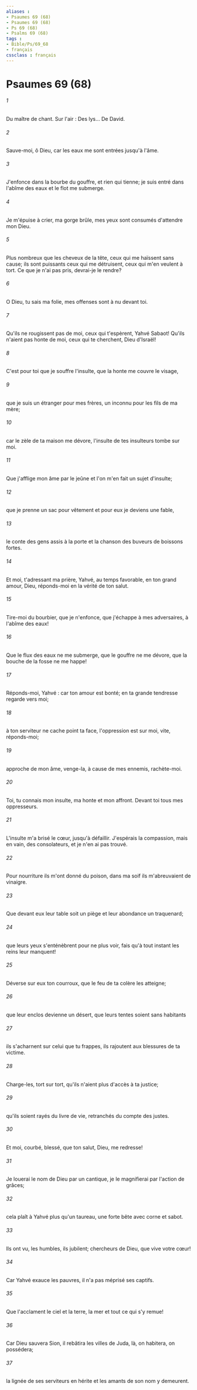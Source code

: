 ```yaml
---
aliases : 
- Psaumes 69 (68)
- Psaumes 69 (68)
- Ps 69 (68)
- Psalms 69 (68)
tags : 
- Bible/Ps/69_68
- français
cssclass : français
---
```


# Psaumes 69 (68)

###### 1
Du maître de chant. Sur l'air : Des lys... De David.
###### 2
Sauve-moi, ô Dieu, car les eaux me sont entrées jusqu'à l'âme.
###### 3
J'enfonce dans la bourbe du gouffre, et rien qui tienne; je suis entré dans l'abîme des eaux et le flot me submerge.
###### 4
Je m'épuise à crier, ma gorge brûle, mes yeux sont consumés d'attendre mon Dieu.
###### 5
Plus nombreux que les cheveux de la tête, ceux qui me haïssent sans cause; ils sont puissants ceux qui me détruisent, ceux qui m'en veulent à tort. Ce que je n'ai pas pris, devrai-je le rendre? 
###### 6
O Dieu, tu sais ma folie, mes offenses sont à nu devant toi.
###### 7
Qu'ils ne rougissent pas de moi, ceux qui t'espèrent, Yahvé Sabaot! Qu'ils n'aient pas honte de moi, ceux qui te cherchent, Dieu d'Israël!
###### 8
C'est pour toi que je souffre l'insulte, que la honte me couvre le visage,
###### 9
que je suis un étranger pour mes frères, un inconnu pour les fils de ma mère;
###### 10
car le zèle de ta maison me dévore, l'insulte de tes insulteurs tombe sur moi.
###### 11
Que j'afflige mon âme par le jeûne et l'on m'en fait un sujet d'insulte;
###### 12
que je prenne un sac pour vêtement et pour eux je deviens une fable,
###### 13
le conte des gens assis à la porte et la chanson des buveurs de boissons fortes.
###### 14
Et moi, t'adressant ma prière, Yahvé, au temps favorable, en ton grand amour, Dieu, réponds-moi en la vérité de ton salut.
###### 15
Tire-moi du bourbier, que je n'enfonce, que j'échappe à mes adversaires, à l'abîme des eaux!
###### 16
Que le flux des eaux ne me submerge, que le gouffre ne me dévore, que la bouche de la fosse ne me happe!
###### 17
Réponds-moi, Yahvé : car ton amour est bonté; en ta grande tendresse regarde vers moi;
###### 18
à ton serviteur ne cache point ta face, l'oppression est sur moi, vite, réponds-moi;
###### 19
approche de mon âme, venge-la, à cause de mes ennemis, rachète-moi.
###### 20
Toi, tu connais mon insulte, ma honte et mon affront. Devant toi tous mes oppresseurs.
###### 21
L'insulte m'a brisé le cœur, jusqu'à défaillir. J'espérais la compassion, mais en vain, des consolateurs, et je n'en ai pas trouvé.
###### 22
Pour nourriture ils m'ont donné du poison, dans ma soif ils m'abreuvaient de vinaigre.
###### 23
Que devant eux leur table soit un piège et leur abondance un traquenard;
###### 24
que leurs yeux s'enténèbrent pour ne plus voir, fais qu'à tout instant les reins leur manquent!
###### 25
Déverse sur eux ton courroux, que le feu de ta colère les atteigne;
###### 26
que leur enclos devienne un désert, que leurs tentes soient sans habitants
###### 27
ils s'acharnent sur celui que tu frappes, ils rajoutent aux blessures de ta victime.
###### 28
Charge-les, tort sur tort, qu'ils n'aient plus d'accès à ta justice;
###### 29
qu'ils soient rayés du livre de vie, retranchés du compte des justes.
###### 30
Et moi, courbé, blessé, que ton salut, Dieu, me redresse!
###### 31
Je louerai le nom de Dieu par un cantique, je le magnifierai par l'action de grâces;
###### 32
cela plaît à Yahvé plus qu'un taureau, une forte bête avec corne et sabot.
###### 33
Ils ont vu, les humbles, ils jubilent; chercheurs de Dieu, que vive votre cœur!
###### 34
Car Yahvé exauce les pauvres, il n'a pas méprisé ses captifs.
###### 35
Que l'acclament le ciel et la terre, la mer et tout ce qui s'y remue!
###### 36
Car Dieu sauvera Sion, il rebâtira les villes de Juda, là, on habitera, on possédera;
###### 37
la lignée de ses serviteurs en hérite et les amants de son nom y demeurent.
